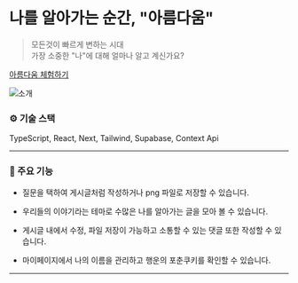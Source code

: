 # 나를 알아가는 순간, "아름다움"

> 모든것이 빠르게 변하는 시대<br>
> 가장 소중한 "나"에 대해 얼마나 알고 계신가요?

[아름다움 체험하기](https://beauty-neon.vercel.app/)

![소개](https://github.com/user-attachments/assets/f809ade9-47af-4813-b4f8-003598b998fa)

### ⚙️ 기술 스택

TypeScript, React, Next, Tailwind, Supabase, Context Api

---

### 📗 주요 기능

- 질문을 택하여 게시글처럼 작성하거나 png 파일로 저장할 수 있습니다.

- 우리들의 이야기라는 테마로 수많은 나를 알아가는 글을 모아 볼 수 있습니다.
- 게시글 내에서 수정, 파일 저장이 가능하고 소통할 수 있는 댓글 또한 작성할 수 있습니다.
- 마이페이지에서 나의 이름을 관리하고 행운의 포춘쿠키를 확인할 수 있습니다.

---

>
